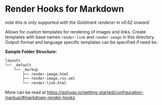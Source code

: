 # Render Hooks for Markdown
*note this is only supported with the Goldmark renderer in v0.62 onward*

Allows for custom templates for rendering of images and links. Create templates with base names `render-link` and `render-image` in this directory. Output-format and language specific templates can be specified if need be.

**Sample Folder Structure:**
```markdown
layouts
└── _default
    └── _markup
        ├── render-image.html
        ├── render-image.rss.xml
        └── render-link.html
```

More can be read at https://gohugo.io/getting-started/configuration-markup/#markdown-render-hooks
